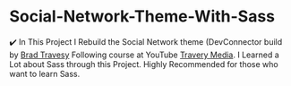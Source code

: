 # Social-Network-Theme-With-Sass
:heavy_check_mark: In This Project I Rebuild the Social Network theme (DevConnector build by [Brad Travesy](https://github.com/bradtraversy) Following course at YouTube [Travery Media](https://www.youtube.com/playlist?list=PLillGF-Rfqba3xeEvDzIcUCxwMlGiewfV). I Learned  a Lot about Sass through this Project. Highly Recommended for those who want to learn Sass. 
